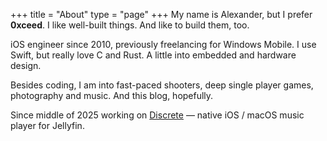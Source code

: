+++
title = "About"
type = "page"
+++
My name is Alexander, but I prefer **0xceed**. I like well-built things. And like to build them, too.

iOS engineer since 2010, previously freelancing for Windows Mobile. I use Swift, but really love C and Rust. A little into embedded and hardware design.

Besides coding, I am into fast-paced shooters, deep single player games, photography and music. And this blog, hopefully.

Since middle of 2025 working on [Discrete](https://discrete.app) — native iOS / macOS music player for Jellyfin.